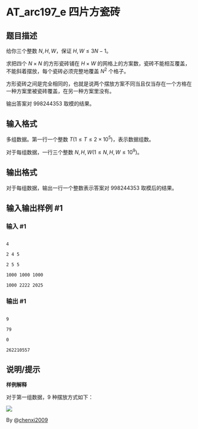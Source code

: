 # AT_arc197_e 四片方瓷砖

## 题目描述

给你三个整数 $N,H,W$，保证 $H,W\le 3N-1$。

求把四个 $N\times N$ 的方形瓷砖铺在 $H\times W$ 的网格上的方案数，瓷砖不能相互覆盖，不能斜着摆放，每个瓷砖必须完整地覆盖 $N^2$ 个格子。

方形瓷砖之间是完全相同的，也就是说两个摆放方案不同当且仅当存在一个方格在一种方案里被瓷砖覆盖，在另一种方案里没有。

输出答案对 $998244353$ 取模的结果。

## 输入格式

多组数据。第一行一个整数 $T(1\le T\le 2\times 10^5)$，表示数据组数。

对于每组数据，一行三个整数 $N,H,W(1\le N,H,W\le 10^9)$。

## 输出格式

对于每组数据，输出一行一个整数表示答案对 $998244353$ 取模后的结果。

## 输入输出样例 #1

### 输入 #1

```
4
2 4 5
2 5 5
1000 1000 1000
1000 2222 2025
```

### 输出 #1

```
9
79
0
262210557
```

## 说明/提示

**样例解释**

对于第一组数据，$9$ 种摆放方式如下：

![](https://img.atcoder.jp/arc197/240d39425cb3786e6c8a2952f2220f14.png)

By @[chenxi2009](/user/1020063)